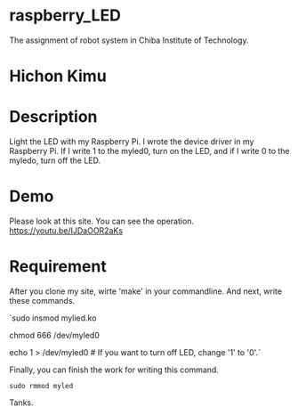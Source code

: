 # raspberry_LED
The assignment of robot system in Chiba Institute of Technology.  

Hichon Kimu  
====

# Description
Light the LED with my Raspberry Pi. I wrote the device driver in my Raspberry Pi.
If I write 1 to the myled0, turn on the LED, and if I write 0 to the myledo, turn off the LED.

# Demo
Please look at this site. You can see the operation.  
https://youtu.be/IJDaOOR2aKs

# Requirement
After you clone my site, wirte 'make' in your commandline.
And next, write these commands.

`sudo insmod mylied.ko

chmod 666 /dev/myled0

echo 1 > /dev/myled0     # If you want to turn off LED, change '1' to '0'.`


Finally, you can finish the work for writing this command.

`sudo rmmod myled`


Tanks.
